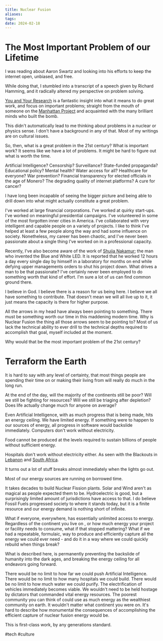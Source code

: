 ```yaml
---
title: Nuclear Fusion
aliases: 
tags: 
date: 2024-02-18
---
```


# The Most Important Problem of our Lifetime

I was reading about Aaron Swartz and looking into his efforts to keep the internet open, unbiased, and free.

While doing that, I stumbled into a transcript of a speech given by Richard Hamming, and it radically altered my perspective on problem solving.

<a href="https://www.cs.virginia.edu/~robins/YouAndYourResearch.pdf">You and Your Research</a> is a fantastic insight into what it means to do great work, and focus on important problems; straight from the mouth of someone on the <a href="https://en.wikipedia.org/wiki/Project_Y">Manhattan Project</a> and acquainted with the many brilliant minds who built the bomb.

This didn't automatically lead to me thinking about problems in a nuclear or physics sense. I don't have a background in any of that. Most of my writings are on cultural issues.

So, then, what is a great problem in the 21st century? What is important work? It seems like we have a lot of problems. It might be hard to figure out what is worth the time.

Artificial Intelligence? Censorship? Surveillance? State-funded propaganda? Educational policy? Mental health? Water access for all? Healthcare for everyone? War prevention? Financial transparency for elected officials in the age of Monero? The degrading quality of internet platforms? A cure for cancer?

I have long been incapable of seeing the bigger picture and being able to drill down into what might actually constitute a great problem. 

I've worked at large financial corporations. I've worked at quirky start-ups. I've worked on meaningful presidential campaigns. I've volunteered in some of the most forgotten inner cities in America. I've collaborated with very intelligent and capable people on a variety of projects. I like to think I've helped at least a few people along the way and had some influence on society. Nonetheless, my career has been chaotic, and I've never been passionate about a single thing I've worked on in a professional capacity.

Recently, I've also become aware of the work of <a href="https://en.wikipedia.org/wiki/Shujia_Nakamur">Shujia Nakamur</a>; the man who invented the Blue and White LED. It is reported that he worked 12 hours a day every single day by himself in a laboratory for months on end while defying upper managements orders to shut his project down. What drives a man to be that passionate? I've certainly never been employed to do something worth that kind of effort. I'm sure a lot of us can find common ground there.

I believe in God. I believe there is a reason for us being here. I believe we all have something to contribute. That doesn't mean we will all live up to it, it just means the capacity is there for higher purpose.

All the arrows in my head have always been pointing to something. There must be something worth our time in this maddening modern time. Why is Nuclear Fusion the thing all those arrows seem to be pointing to? Most of us lack the technical ability to ever drill to the technical depths required to accomplish that goal, myself included at the moment.

Why would that be the most important problem of the 21st century?

# Terraform the Earth

It is hard to say with any level of certainty, that most things people are spending their time on or making their living from will really do much in the long run.

At the end of the day, will the majority of the continents still be poor? Will we still be fighting for resources? Will we still be triaging after depletion? Does life actually change much for anyone on average?

Even Artificial Intelligence, with as much progress that is being made, hits an energy ceiling. We have limited energy. If something were to happen to our sources of energy, all progress in software would backslide immediately. Computers don't work without electricity. 

Food cannot be produced at the levels required to sustain billions of people without sufficient energy.

Hospitals don't work without electricity either. As seen with the Blackouts in <a href="https://en.wikipedia.org/wiki/2021_Lebanese_blackout">Lebanon</a> and <a href="https://en.wikipedia.org/wiki/South_African_energy_crisis">South Africa</a>.

It turns out a lot of stuff breaks almost immediately when the lights go out.

Most of our energy sources are running on borrowed time.

It takes decades to build Nuclear Fission plants. Solar and Wind aren't as magical as people expected them to be. Hydroelectric is good, but a surprisingly limited amount of jurisdictions have access to that. I do believe Fossil Fuels progressed society to where it stands today, but it is a finite resource and our energy demand is nothing short of infinite.

What if everyone, everywhere, has essentially unlimited access to energy. Regardless of the continent you live on , or how much energy your project or facility needs to consume, what if that stopped mattering? What if we had a repeatable, formulaic, way to produce and efficiently capture all the energy we could ever need - and do it in a way where we could quickly rebuild when things break?

What is described here, is permanently preventing the backslide of humanity into the dark ages, and breaking the energy ceiling for all endeavors going forward.

There would be no limit to how far we could push Artificial Intelligence. There would be no limit to how many hospitals we could build. There would be no limit to how much water we could purify. The electrification of vehicles immediately becomes viable. We wouldn't need to be held hostage by dictators that commanded vital energy resources. The poorest community you can think of could use as much energy as the wealthiest community on earth. It wouldn't matter what continent you were on. It's hard to describe how monumental the consequences of accomplishing the efficient capture of nuclear fusion energy would be.

This is first-class work, by any generations standard.

#tech #culture
